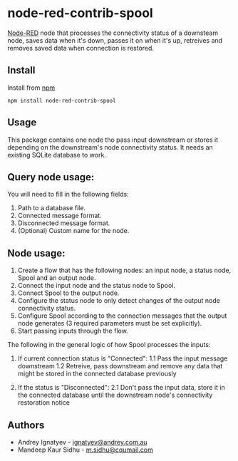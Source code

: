 node-red-contrib-spool
=========================
[Node-RED](http://nodered.org) node that processes the connectivity status of a downsteam node, saves data when 
it's down, passes it on when it's up, retreives and removes saved data when connection is restored.


Install
-------
Install from [npm](http://npmjs.org)
```
npm install node-red-contrib-spool
```

Usage
-----
This package contains one node tho pass input downstream or stores it depending on the downstream's node connectivity status. 
It needs an existing SQLite database to work.


Query node usage:
-----------------

You will need to fill in the following fields:

1. Path to a database file.
2. Connected message format.
3. Disconnected message format.
4. (Optional) Custom name for the node.


Node usage:
------------------

1. Create a flow that has the following nodes: an input node, a status node, Spool and an output node.
2. Connect the input node and the status node to Spool.
3. Connect Spool to the output node.
4. Configure the status node to only detect changes of the output node connectivity status.
5. Configure Spool according to the connection messages that the output node generates (3 required parameters must be set explicitly).
6. Start passing inputs through the flow.

The following in the general logic of how Spool processes the inputs:

1. If current connection status is "Connected":
1.1 Pass the input message downstream 
1.2 Retreive, pass downstream and remove any data that might be stored in the connected database previously

2. If the status is "Disconnected":
2.1 Don't pass the input data, store it in the connected database until the downstream node's connectivity restoration notice


Authors
-------
* Andrey Ignatyev - [ignatyev@andrey.com.au](mailto:ignatyev@andrey.com.au)
* Mandeep Kaur Sidhu - [m.sidhu@cqumail.com](mailto:m.sidhu@cqumail.com)
